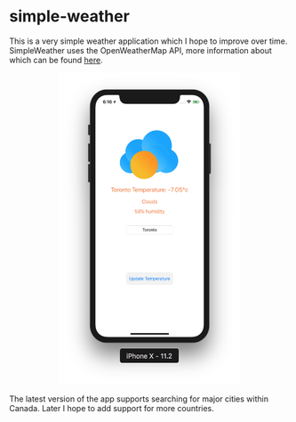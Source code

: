 # simple-weather

This is a very simple weather application which I hope to improve over time. SimpleWeather uses the OpenWeatherMap API, more information about which can be found [here](https://openweathermap.org/). 

<p align="center">
<img src="https://github.com/jyoo980/simple-weather/blob/master/SimpleWeather/Assets.xcassets/ProductImages/v1.3.imageset/v1.3.png" width="327" height="561">
</p>

The latest version of the app supports searching for major cities within Canada. Later I hope to add support for more countries. 
